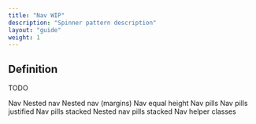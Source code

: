 ```yaml
---
title: "Nav WIP"
description: "Spinner pattern description"
layout: "guide"
weight: 1
---
```


## Definition
TODO



Nav
Nested nav
Nested nav (margins)
Nav equal height
Nav pills
Nav pills justified
Nav pills stacked
Nested nav pills stacked
Nav helper classes

